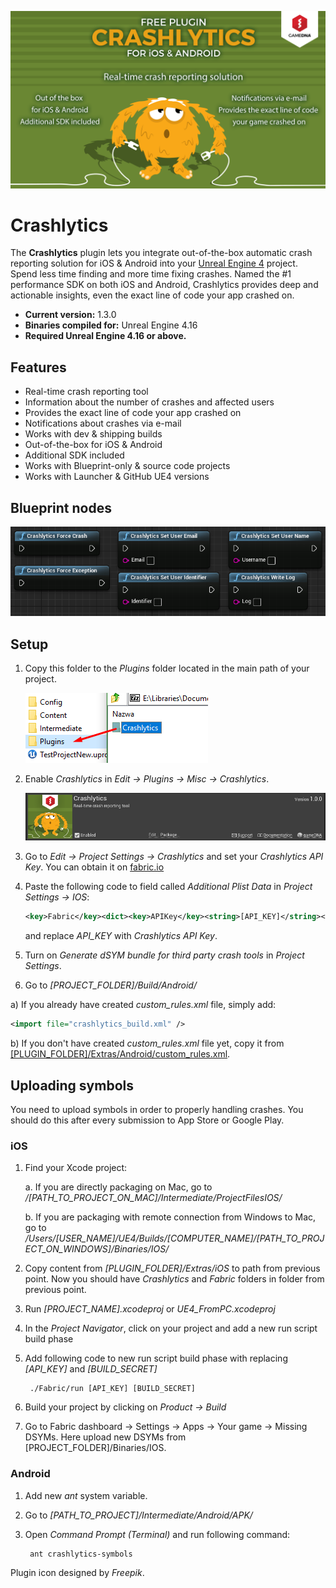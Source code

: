 ![Splash](Resources/Splash.png)

# Crashlytics

The **Crashlytics** plugin lets you integrate out-of-the-box automatic crash reporting solution for iOS & Android into your [Unreal Engine 4](http://www.unrealengine.com) project.
Spend less time finding and more time fixing crashes. Named the #1 performance SDK on both iOS and Android, Crashlytics provides deep and actionable insights, even the exact line of code your app crashed on.

* **Current version:** 1.3.0
* **Binaries compiled for:** Unreal Engine 4.16
* **Required Unreal Engine 4.16 or above.**

## Features
* Real-time crash reporting tool
* Information about the number of crashes and affected users
* Provides the exact line of code your app crashed on
* Notifications about crashes via e-mail
* Works with dev & shipping builds
* Out-of-the-box for iOS & Android
* Additional SDK included
* Works with Blueprint-only & source code projects
* Works with Launcher & GitHub UE4 versions

## Blueprint nodes
![Splash](Resources/BlueprintSample.png)

## Setup
1. Copy this folder to the *Plugins* folder located in the main path of your project.

    ![CopyFiles](Resources/CopyFiles.png)

2. Enable *Crashlytics* in *Edit -> Plugins -> Misc -> Crashlytics*.

    ![EnablePlugin](Resources/EnablePlugin.png)

3. Go to _Edit -> Project Settings -> Crashlytics_ and set your _Crashlytics API Key_. You can obtain it on [fabric.io](http://www.fabric.io)

4. Paste the following code to field called _Additional Plist Data_ in _Project Settings -> IOS_:

    ```xml
    <key>Fabric</key><dict><key>APIKey</key><string>[API_KEY]</string><key>Kits</key><array><dict><key>KitInfo</key><dict/><key>KitName</key><string>Crashlytics</string></dict></array></dict>
    ```

    and replace _API_KEY_ with _Crashlytics API Key_.
    
5. Turn on _Generate dSYM bundle for third party crash tools_ in _Project Settings_.

6. Go to _[PROJECT_FOLDER]/Build/Android/_

  a) If you already have created _custom_rules.xml_ file, simply add:
  ```xml
  <import file="crashlytics_build.xml" />
  ```
  b) If you don't have created _custom_rules.xml_ file yet, copy it from [[PLUGIN_FOLDER]/Extras/Android/custom_rules.xml](Extras/Android/custom_rules.xml).

## Uploading symbols
You need to upload symbols in order to properly handling crashes. You should do this after every submission to App Store or Google Play.

### iOS
1. Find your Xcode project:

    a. If you are directly packaging on Mac, go to _/[PATH_TO_PROJECT_ON_MAC]/Intermediate/ProjectFilesIOS/_

    b. If you are packaging with remote connection from Windows to Mac, go to _/Users/[USER_NAME]/UE4/Builds/[COMPUTER_NAME]/[PATH_TO_PROJECT_ON_WINDOWS]/Binaries/IOS/_

2. Copy content from _[PLUGIN_FOLDER]/Extras/iOS_ to path from previous point. Now you should have _Crashlytics_ and _Fabric_ folders in folder from previous point.

3. Run _[PROJECT_NAME].xcodeproj_ or _UE4_FromPC.xcodeproj_

4. In the _Project Navigator_, click on your project and add a new run script build phase

5. Add following code to new run script build phase with replacing _[API_KEY]_ and _[BUILD_SECRET]_

        ./Fabric/run [API_KEY] [BUILD_SECRET]

6. Build your project by clicking on _Product -> Build_

7. Go to Fabric dashboard -> Settings -> Apps -> Your game -> Missing DSYMs. Here upload new DSYMs from [PROJECT_FOLDER]/Binaries/IOS.

### Android

1. Add new _ant_ system variable.

2. Go to _[PATH_TO_PROJECT]/Intermediate/Android/APK/_

3. Open _Command Prompt (Terminal)_ and run following command:

        ant crashlytics-symbols

Plugin icon designed by _Freepik_.

